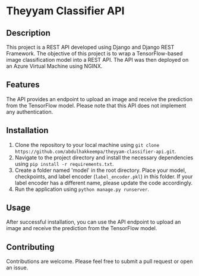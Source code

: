 # Theyyam Classifier API
## Description
This project is a REST API developed using Django and Django REST Framework. The objective of this project is to wrap a TensorFlow-based image classification model into a REST API. The API was then deployed on an Azure Virtual Machine using NGINX.

## Features
The API provides an endpoint to upload an image and receive the prediction from the TensorFlow model. Please note that this API does not implement any authentication.

## Installation
1. Clone the repository to your local machine using `git clone https://github.com/abdulhakkeempa/theyyam-classifier-api.git`.
2. Navigate to the project directory and install the necessary dependencies using `pip install -r requirements.txt`.
3. Create a folder named 'model' in the root directory. Place your model, checkpoints, and label encoder (`label_encoder.pkl`) in this folder. If your label encoder has a different name, please update the code accordingly.
4. Run the application using `python manage.py runserver`.

## Usage
After successful installation, you can use the API endpoint to upload an image and receive the prediction from the TensorFlow model.

## Contributing
Contributions are welcome. Please feel free to submit a pull request or open an issue.
